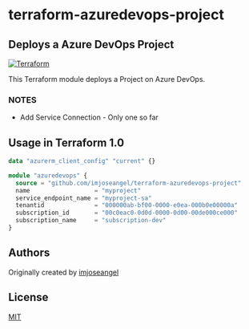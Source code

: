 # terraform-azuredevops-project

## Deploys a Azure DevOps Project

[![Terraform](https://github.com/imjoseangel/terraform-azuredevops-project/actions/workflows/terraform.yml/badge.svg)](https://github.com/imjoseangel/terraform-azuredevops-project/actions/workflows/terraform.yml)

This Terraform module deploys a Project on Azure DevOps.

### NOTES

* Add Service Connection - Only one so far

## Usage in Terraform 1.0

```terraform
data "azurerm_client_config" "current" {}

module "azuredevops" {
  source = "github.com/imjoseangel/terraform-azuredevops-project"
  name                  = "myproject"
  service_endpoint_name = "myproject-sa"
  tenantid              = "000000ab-bf00-0000-e0ea-000b0e00000a"
  subscription_id       = "00c0eac0-0d0d-0000-0d00-00de000ce000"
  subscription_name     = "subscription-dev"
}
```

## Authors

Originally created by [imjoseangel](http://github.com/imjoseangel)

## License

[MIT](LICENSE)
